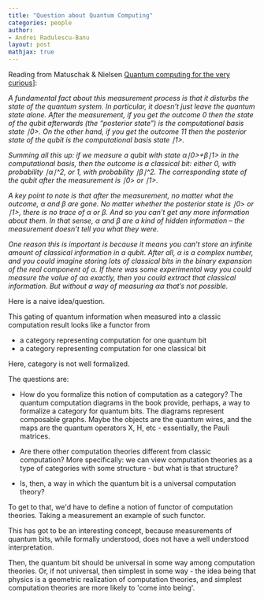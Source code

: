 ```yaml
---
title: "Question about Quantum Computing"
categories: people
author:
- Andrei Radulescu-Banu
layout: post
mathjax: true
---
```


Reading from Matuschak & Nielsen [Quantum computing for the very curious](https://quantum.country/qcvc)]:

_A fundamental fact about this measurement process is that it disturbs the state of the quantum system. In particular, it doesn’t just leave the quantum state alone. After the measurement, if you get the outcome 0 then the state of the qubit afterwards (the “posterior state”) is the computational basis state ∣0>. On the other hand, if you get the outcome 11 then the posterior state of the qubit is the computational basis state ∣1>._

_Summing all this up: if we measure a qubit with state α∣0>+β∣1> in the computational basis, then the outcome is a classical bit: either 0, with probability ∣α∣^2, or 1, with probability ∣β∣^2. The corresponding state of the qubit after the measurement is ∣0> or ∣1>._

_A key point to note is that after the measurement, no matter what the outcome, α and β are gone. No matter whether the posterior state is ∣0> or ∣1>, there is no trace of α or β. And so you can’t get any more information about them. In that sense, α and β are a kind of hidden information – the measurement doesn’t tell you what they were._

_One reason this is important is because it means you can’t store an infinite amount of classical information in a qubit. After all, α is a complex number, and you could imagine storing lots of classical bits in the binary expansion of the real component of α. If there was some experimental way you could measure the value of αα exactly, then you could extract that classical information. But without a way of measuring αα that’s not possible._

Here is a naive idea/question.

This gating of quantum information when measured into a classic computation result looks like a functor from
- a category representing computation for one quantum bit
- a category representing computation for one classical bit

Here, category is not well formalized.

The questions are:
- How do you formalize this notion of computation as a category? The quantum computation diagrams in the book provide, perhaps, a way to formalize a category for quantum bits. The diagrams represent composable graphs. Maybe the objects are the quantum wires, and the maps are the quantum operators X, H, etc - essentially, the Pauli matrices.

- Are there other computation theories different from classic computation? More specifically: we can view computation theories as a type of categories with some structure - but what is that structure?

- Is, then, a way in which the quantum bit is a universal computation theory?

To get to that, we'd have to define a notion of functor of computation theories. Taking a measurement an example of such functor.

This has got to be an interesting concept, because measurements of quantum bits, while formally understood, does not have a well understood interpretation.

Then, the quantum bit should be universal in some way among computation theories. Or, if not universal, then simplest in some way - the idea being that physics is a geometric realization of computation theories, and simplest computation theories are more likely to 'come into being'.

